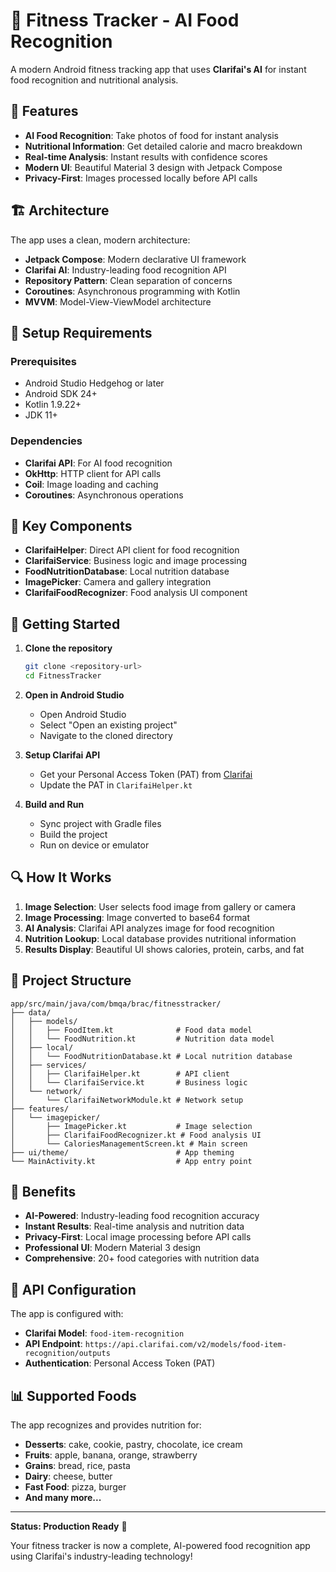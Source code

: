 # 🍎 Fitness Tracker - AI Food Recognition

A modern Android fitness tracking app that uses **Clarifai's AI** for instant food recognition and nutritional analysis.

## 🚀 Features

- **AI Food Recognition**: Take photos of food for instant analysis
- **Nutritional Information**: Get detailed calorie and macro breakdown
- **Real-time Analysis**: Instant results with confidence scores
- **Modern UI**: Beautiful Material 3 design with Jetpack Compose
- **Privacy-First**: Images processed locally before API calls

## 🏗️ Architecture

The app uses a clean, modern architecture:

- **Jetpack Compose**: Modern declarative UI framework
- **Clarifai AI**: Industry-leading food recognition API
- **Repository Pattern**: Clean separation of concerns
- **Coroutines**: Asynchronous programming with Kotlin
- **MVVM**: Model-View-ViewModel architecture

## 🔧 Setup Requirements

### Prerequisites
- Android Studio Hedgehog or later
- Android SDK 24+
- Kotlin 1.9.22+
- JDK 11+

### Dependencies
- **Clarifai API**: For AI food recognition
- **OkHttp**: HTTP client for API calls
- **Coil**: Image loading and caching
- **Coroutines**: Asynchronous operations

## 📱 Key Components

- **ClarifaiHelper**: Direct API client for food recognition
- **ClarifaiService**: Business logic and image processing
- **FoodNutritionDatabase**: Local nutrition database
- **ImagePicker**: Camera and gallery integration
- **ClarifaiFoodRecognizer**: Food analysis UI component

## 🚀 Getting Started

1. **Clone the repository**
   ```bash
   git clone <repository-url>
   cd FitnessTracker
   ```

2. **Open in Android Studio**
   - Open Android Studio
   - Select "Open an existing project"
   - Navigate to the cloned directory

3. **Setup Clarifai API**
   - Get your Personal Access Token (PAT) from [Clarifai](https://clarifai.com)
   - Update the PAT in `ClarifaiHelper.kt`

4. **Build and Run**
   - Sync project with Gradle files
   - Build the project
   - Run on device or emulator

## 🔍 How It Works

1. **Image Selection**: User selects food image from gallery or camera
2. **Image Processing**: Image converted to base64 format
3. **AI Analysis**: Clarifai API analyzes image for food recognition
4. **Nutrition Lookup**: Local database provides nutritional information
5. **Results Display**: Beautiful UI shows calories, protein, carbs, and fat

## 📁 Project Structure

```
app/src/main/java/com/bmqa/brac/fitnesstracker/
├── data/
│   ├── models/
│   │   ├── FoodItem.kt              # Food data model
│   │   └── FoodNutrition.kt         # Nutrition data model
│   ├── local/
│   │   └── FoodNutritionDatabase.kt # Local nutrition database
│   ├── services/
│   │   ├── ClarifaiHelper.kt        # API client
│   │   └── ClarifaiService.kt       # Business logic
│   └── network/
│       └── ClarifaiNetworkModule.kt # Network setup
├── features/
│   └── imagepicker/
│       ├── ImagePicker.kt           # Image selection
│       ├── ClarifaiFoodRecognizer.kt # Food analysis UI
│       └── CaloriesManagementScreen.kt # Main screen
├── ui/theme/                        # App theming
└── MainActivity.kt                  # App entry point
```

## 🎯 Benefits

- **AI-Powered**: Industry-leading food recognition accuracy
- **Instant Results**: Real-time analysis and nutrition data
- **Privacy-First**: Local image processing before API calls
- **Professional UI**: Modern Material 3 design
- **Comprehensive**: 20+ food categories with nutrition data

## 🔑 API Configuration

The app is configured with:
- **Clarifai Model**: `food-item-recognition`
- **API Endpoint**: `https://api.clarifai.com/v2/models/food-item-recognition/outputs`
- **Authentication**: Personal Access Token (PAT)

## 📊 Supported Foods

The app recognizes and provides nutrition for:
- **Desserts**: cake, cookie, pastry, chocolate, ice cream
- **Fruits**: apple, banana, orange, strawberry
- **Grains**: bread, rice, pasta
- **Dairy**: cheese, butter
- **Fast Food**: pizza, burger
- **And many more...**

---

**Status: Production Ready** 🚀

Your fitness tracker is now a complete, AI-powered food recognition app using Clarifai's industry-leading technology!
